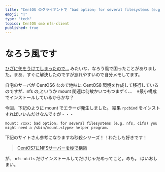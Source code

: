 ```yaml
---
title: "CentOS のクライアントで ”bad option; for several filesystems (e.g. nfs, cifs) you might need” エラーがでたんだが？どうしたらいいんだろうか？ あっ でも３分で解決しますがなにか？"
emoji: "📝"
type: "tech"
topics: CentOS smb nfs-client
published: true
---
```


# なろう風です
[ひざに矢をうけてしまったので…](https://ncode.syosetu.com/n0074em/) みたいな、なろう風で困ったことがありました。まあ、すぐに解決したのですが忘れやすいので自分メモしてます。

自宅のサーバが CentOS6 なので地味に CentOS8 環境を作成して移行しているのですが、nfs の,というか mount 関連は何故かいつもつまずく、、　※最小構成でインストールしているからかな？

今回、下記のように mount でエラーが発生しました。
結果 `rpcbind` をインストすればいいんだけなんですが・・・

```text
mount: /xxx: bad option; for several filesystems (e.g. nfs, cifs) you might need a /sbin/mount.<type> helper program.
```

下記のサイトさん参考になりますね秒殺シリーズ！！わたしも好きです！

> [CentOS7にNFSサーバーを秒で構築](https://qiita.com/Esfahan/items/1b5b3a74dcd86fd30e5c)

が、 `nfs-utils` だけインストールしてだけじゃだめってこと。めも。
はいおしまい。



